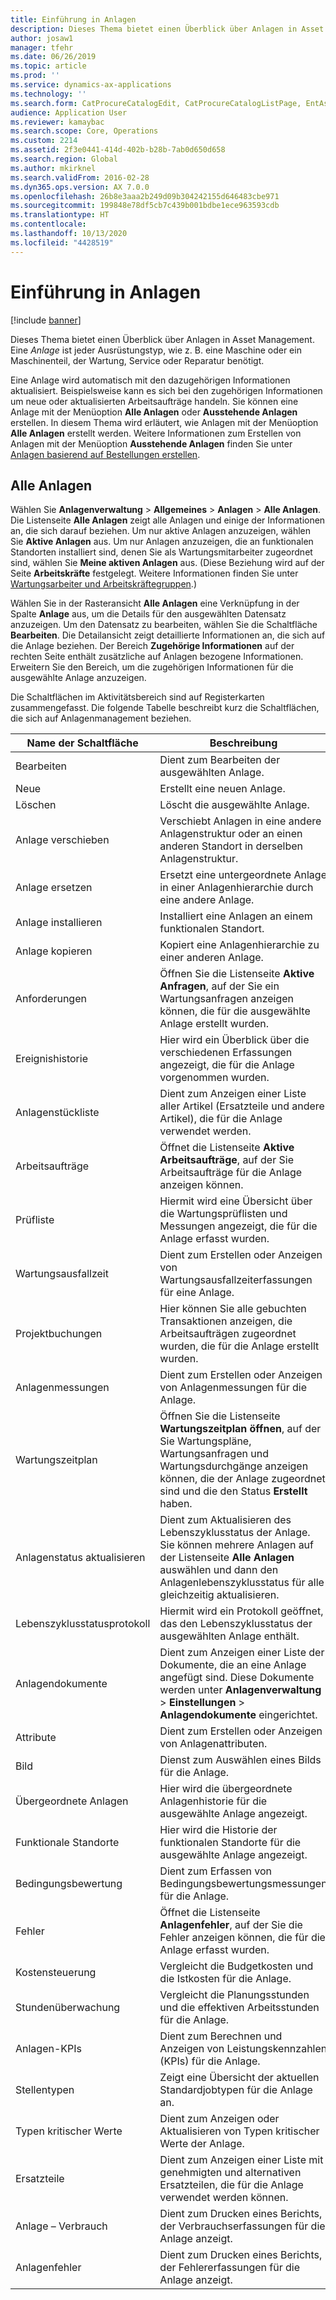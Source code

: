 ```yaml
---
title: Einführung in Anlagen
description: Dieses Thema bietet einen Überblick über Anlagen in Asset Management.
author: josaw1
manager: tfehr
ms.date: 06/26/2019
ms.topic: article
ms.prod: ''
ms.service: dynamics-ax-applications
ms.technology: ''
ms.search.form: CatProcureCatalogEdit, CatProcureCatalogListPage, EntAssetTimeline, EntAssetObjectTableLookup, EntAssetObjectTableParent, EntAssetObjectOverview, EntAssetObjectImage, EntAssetObjectTable, EntAssetLifecycleStateLog, EntAssetObjectWorkOrderActive, EntAssetObjectAttribute
audience: Application User
ms.reviewer: kamaybac
ms.search.scope: Core, Operations
ms.custom: 2214
ms.assetid: 2f3e0441-414d-402b-b28b-7ab0d650d658
ms.search.region: Global
ms.author: mkirknel
ms.search.validFrom: 2016-02-28
ms.dyn365.ops.version: AX 7.0.0
ms.openlocfilehash: 26b8e3aaa2b249d09b304242155d646483cbe971
ms.sourcegitcommit: 199848e78df5cb7c439b001bdbe1ece963593cdb
ms.translationtype: HT
ms.contentlocale: 
ms.lasthandoff: 10/13/2020
ms.locfileid: "4428519"
---
```

# <a name="introduction-to-assets"></a>Einführung in Anlagen

[!include [banner](../../includes/banner.md)]

 

Dieses Thema bietet einen Überblick über Anlagen in Asset Management. Eine *Anlage* ist jeder Ausrüstungstyp, wie z. B. eine Maschine oder ein Maschinenteil, der Wartung, Service oder Reparatur benötigt.

Eine Anlage wird automatisch mit den dazugehörigen Informationen aktualisiert. Beispielsweise kann es sich bei den zugehörigen Informationen um neue oder aktualisierten Arbeitsaufträge handeln. Sie können eine Anlage mit der Menüoption **Alle Anlagen** oder **Ausstehende Anlagen** erstellen. In diesem Thema wird erläutert, wie Anlagen mit der Menüoption **Alle Anlagen** erstellt werden. Weitere Informationen zum Erstellen von Anlagen mit der Menüoption **Ausstehende Anlagen** finden Sie unter [Anlagen basierend auf Bestellungen erstellen](../objects/create-objects-based-on-purchase-orders.md).

## <a name="all-assets"></a>Alle Anlagen

Wählen Sie **Anlagenverwaltung** \> **Allgemeines** \> **Anlagen** \> **Alle Anlagen**. Die Listenseite **Alle Anlagen** zeigt alle Anlagen und einige der Informationen an, die sich darauf beziehen. Um nur aktive Anlagen anzuzeigen, wählen Sie **Aktive Anlagen** aus. Um nur Anlagen anzuzeigen, die an funktionalen Standorten installiert sind, denen Sie als Wartungsmitarbeiter zugeordnet sind, wählen Sie **Meine aktiven Anlagen** aus. (Diese Beziehung wird auf der Seite **Arbeitskräfte** festgelegt. Weitere Informationen finden Sie unter [Wartungsarbeiter und Arbeitskräftegruppen](../setup-for-objects/workers-and-worker-groups.md).)

Wählen Sie in der Rasteransicht **Alle Anlagen** eine Verknüpfung in der Spalte **Anlage** aus, um die Details für den ausgewählten Datensatz anzuzeigen. Um den Datensatz zu bearbeiten, wählen Sie die Schaltfläche **Bearbeiten**. Die Detailansicht zeigt detaillierte Informationen an, die sich auf die Anlage beziehen. Der Bereich **Zugehörige Informationen** auf der rechten Seite enthält zusätzliche auf Anlagen bezogene Informationen. Erweitern Sie den Bereich, um die zugehörigen Informationen für die ausgewählte Anlage anzuzeigen.

Die Schaltflächen im Aktivitätsbereich sind auf Registerkarten zusammengefasst. Die folgende Tabelle beschreibt kurz die Schaltflächen, die sich auf Anlagenmanagement beziehen.

| Name der Schaltfläche          | Beschreibung                                                                                                                                                       |
|----------------------|-------------------------------------------------------------------------------------------------------------------------------------------------------------------|
| Bearbeiten                 | Dient zum Bearbeiten der ausgewählten Anlage.                                                                                                                                         |
| Neue                  | Erstellt eine neuen Anlage.                                                                                                                                                |
| Löschen               | Löscht die ausgewählte Anlage.                                                                                                                                       |
| Anlage verschieben           | Verschiebt Anlagen in eine andere Anlagenstruktur oder an einen anderen Standort in derselben Anlagenstruktur.                                                                                         |
| Anlage ersetzen        | Ersetzt eine untergeordnete Anlage in einer Anlagenhierarchie durch eine andere Anlage.                                                                                                  |
| Anlage installieren        | Installiert eine Anlagen an einem funktionalen Standort.                                                                                                                          |
| Anlage kopieren           | Kopiert eine Anlagenhierarchie zu einer anderen Anlage.                                                                                                                          |
| Anforderungen             | Öffnen Sie die Listenseite **Aktive Anfragen**, auf der Sie ein Wartungsanfragen anzeigen können, die für die ausgewählte Anlage erstellt wurden.                                                                         |
| Ereignishistorie        | Hier wird ein Überblick über die verschiedenen Erfassungen angezeigt, die für die Anlage vorgenommen wurden.                                                                                                         |
| Anlagenstückliste            | Dient zum Anzeigen einer Liste aller Artikel (Ersatzteile und andere Artikel), die für die Anlage verwendet werden.                                                                                  |
| Arbeitsaufträge          | Öffnet die Listenseite **Aktive Arbeitsaufträge**, auf der Sie Arbeitsaufträge für die Anlage anzeigen können.                                                                                        |
| Prüfliste            | Hiermit wird eine Übersicht über die Wartungsprüflisten und Messungen angezeigt, die für die Anlage erfasst wurden.                                                                                                 |
| Wartungsausfallzeit | Dient zum Erstellen oder Anzeigen von Wartungsausfallzeiterfassungen für eine Anlage.                                                                                                       |
| Projektbuchungen | Hier können Sie alle gebuchten Transaktionen anzeigen, die Arbeitsaufträgen zugeordnet wurden, die für die Anlage erstellt wurden.                                                                                       |
| Anlagenmessungen       | Dient zum Erstellen oder Anzeigen von Anlagenmessungen für die Anlage.                                                                                                               |
| Wartungszeitplan | Öffnen Sie die Listenseite **Wartungszeitplan öffnen**, auf der Sie Wartungspläne, Wartungsanfragen und Wartungsdurchgänge anzeigen können, die der Anlage zugeordnet sind und die den Status **Erstellt** haben. |
| Anlagenstatus aktualisieren   | Dient zum Aktualisieren des Lebenszyklusstatus der Anlage. Sie können mehrere Anlagen auf der Listenseite **Alle Anlagen** auswählen und dann den Anlagenlebenszyklusstatus für alle gleichzeitig aktualisieren.              |
| Lebenszyklusstatusprotokoll  | Hiermit wird ein Protokoll geöffnet, das den Lebenszyklusstatus der ausgewählten Anlage enthält.                                                                                                                 |
| Anlagendokumente      | Dient zum Anzeigen einer Liste der Dokumente, die an eine Anlage angefügt sind. Diese Dokumente werden unter **Anlagenverwaltung** \> **Einstellungen** \> **Anlagendokumente** eingerichtet.                 |
| Attribute           | Dient zum Erstellen oder Anzeigen von Anlagenattributen.                                                                                                                             |
| Bild                | Dienst zum Auswählen eines Bilds für die Anlage.                                                                                                                                   |
| Übergeordnete Anlagen        | Hier wird die übergeordnete Anlagenhistorie für die ausgewählte Anlage angezeigt.                                                                                                                |
| Funktionale Standorte | Hier wird die Historie der funktionalen Standorte für die ausgewählte Anlage angezeigt.                                                                                                          |
| Bedingungsbewertung | Dient zum Erfassen von Bedingungsbewertungsmessungen für die Anlage.                                                                                                         |
| Fehler               | Öffnet die Listenseite **Anlagenfehler**, auf der Sie die Fehler anzeigen können, die für die Anlage erfasst wurden.                                                                                             |
| Kostensteuerung         | Vergleicht die Budgetkosten und die Istkosten für die Anlage.                                                                                                              |
| Stundenüberwachung         | Vergleicht die Planungsstunden und die effektiven Arbeitsstunden für die Anlage.                                                                                                              |
| Anlagen-KPIs           | Dient zum Berechnen und Anzeigen von Leistungskennzahlen (KPIs) für die Anlage.                                                                                              |
| Stellentypen            | Zeigt eine Übersicht der aktuellen Standardjobtypen für die Anlage an.                                                                                                            |
| Typen kritischer Werte    | Dient zum Anzeigen oder Aktualisieren von Typen kritischer Werte der Anlage.                                                                                                                              |
| Ersatzteile          | Dient zum Anzeigen einer Liste mit genehmigten und alternativen Ersatzteilen, die für die Anlage verwendet werden können.                                                                               |
| Anlage – Verbrauch    | Dient zum Drucken eines Berichts, der Verbrauchserfassungen für die Anlage anzeigt.                                                                                                |
| Anlagenfehler          | Dient zum Drucken eines Berichts, der Fehlererfassungen für die Anlage anzeigt.                                                                                                      |
